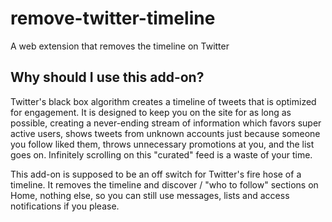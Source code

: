 # remove-twitter-timeline
A web extension that removes the timeline on Twitter

## Why should I use this add-on?

Twitter's black box algorithm creates a timeline of tweets that is optimized for engagement. It is designed to keep you on the site for as long as possible, creating a never-ending stream of information which favors super active users, shows tweets from unknown accounts just because someone you follow liked them, throws unnecessary promotions at you, and the list goes on. Infinitely scrolling on this "curated" feed is a waste of your time.

This add-on is supposed to be an off switch for Twitter's fire hose of a timeline. It removes the timeline and discover / "who to follow" sections on Home, nothing else, so you can still use messages, lists and access notifications if you please.
